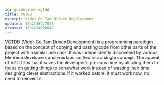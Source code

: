 ```yaml
---
id: guidelines-vgtdd
title: VGTDD
excerpt: Vidqh Go Tam Driven Development
updated: 1642148427021
created: 1642141920037
---
```


VGTDD (Vidqh Go Tam Driven Development) is a programming paradigm based on the
concept of copying and pasting code from other parts of the project with a
similar use case. It was independently discovered by various Menteca developers
and was later unified into a single concept. The appeal of VGTDD is that it
saves the developer's precious time by allowing them to focus on getting things
to somewhat work instead of wasting their time designing clever abstractions. If
it worked before, it must work now, no need to reinvent it.
